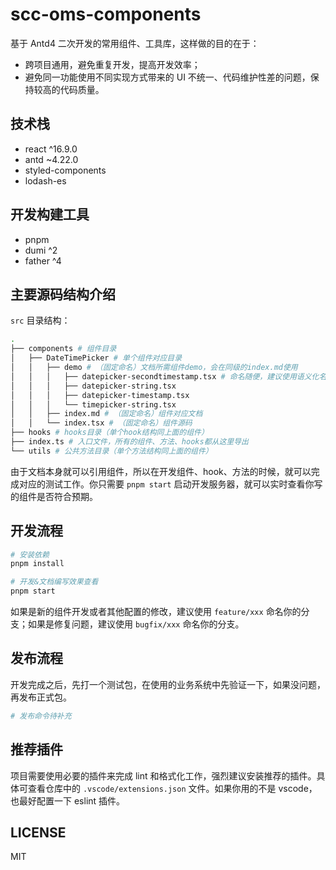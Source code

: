 # scc-oms-components

基于 Antd4 二次开发的常用组件、工具库，这样做的目的在于：

* 跨项目通用，避免重复开发，提高开发效率；
* 避免同一功能使用不同实现方式带来的 UI 不统一、代码维护性差的问题，保持较高的代码质量。

## 技术栈

* react ^16.9.0
* antd ~4.22.0
* styled-components
* lodash-es

## 开发构建工具

* pnpm
* dumi ^2
* father ^4

## 主要源码结构介绍

`src` 目录结构：

```bash
.
├── components # 组件目录
│   ├── DateTimePicker # 单个组件对应目录
│   │   ├── demo # （固定命名）文档所需组件demo，会在同级的index.md使用
│   │   │   ├── datepicker-secondtimestamp.tsx # 命名随便，建议使用语义化名称
│   │   │   ├── datepicker-string.tsx
│   │   │   ├── datepicker-timestamp.tsx
│   │   │   └── timepicker-string.tsx
│   │   ├── index.md # （固定命名）组件对应文档
│   │   └── index.tsx # （固定命名）组件源码
├── hooks # hooks目录（单个hook结构同上面的组件）
├── index.ts # 入口文件，所有的组件、方法、hooks都从这里导出
└── utils # 公共方法目录（单个方法结构同上面的组件）
```

由于文档本身就可以引用组件，所以在开发组件、hook、方法的时候，就可以完成对应的测试工作。你只需要 `pnpm start` 启动开发服务器，就可以实时查看你写的组件是否符合预期。

## 开发流程

```bash
# 安装依赖
pnpm install

# 开发&文档编写效果查看
pnpm start
```

如果是新的组件开发或者其他配置的修改，建议使用 `feature/xxx` 命名你的分支；如果是修复问题，建议使用 `bugfix/xxx` 命名你的分支。

## 发布流程

开发完成之后，先打一个测试包，在使用的业务系统中先验证一下，如果没问题，再发布正式包。

```bash
# 发布命令待补充

```

## 推荐插件

项目需要使用必要的插件来完成 lint 和格式化工作，强烈建议安装推荐的插件。具体可查看仓库中的 `.vscode/extensions.json` 文件。如果你用的不是 vscode，也最好配置一下 eslint 插件。

## LICENSE

MIT
